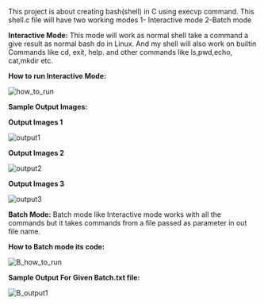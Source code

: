 This project is about creating bash(shell) in C using execvp command.
This shell.c file will have two working modes
1- Interactive mode
2-Batch mode


**Interactive Mode:**
                This mode will work as normal shell take a command a give result as normal                  bash do in Linux. And my shell will also work on builtin Commands like 
                cd, exit, help. and other commands like ls,pwd,echo, cat,mkdir etc.
                
**How to run Interactive Mode:**

![how_to_run](https://user-images.githubusercontent.com/54374987/121807609-4e79b500-cc6e-11eb-9184-6ef663f2d43e.JPG)

**Sample Output Images:**


**Output Images 1**

![output1](https://user-images.githubusercontent.com/54374987/121807633-6e10dd80-cc6e-11eb-8721-173ed34b7e79.JPG)


**Output Images 2**

![output2](https://user-images.githubusercontent.com/54374987/121807637-71a46480-cc6e-11eb-98c2-e5c8c29a8d60.JPG)


**Output Images 3**

![output3](https://user-images.githubusercontent.com/54374987/121807648-7bc66300-cc6e-11eb-9098-1a1e71af606e.JPG)

              
**Batch Mode:**
          Batch mode like Interactive mode works with all the commands but it takes commands from a file passed as parameter in out file name.

**How to Batch mode its code:**

![B_how_to_run](https://user-images.githubusercontent.com/54374987/121807579-29854200-cc6e-11eb-9a1f-65e426e1a342.JPG)

**Sample Output For Given Batch.txt file:**

![B_output1](https://user-images.githubusercontent.com/54374987/121807606-491c6a80-cc6e-11eb-854f-8dabaa235519.JPG)
